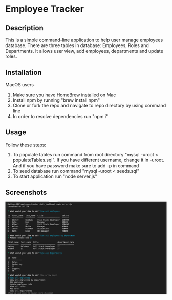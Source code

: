 # Employee Tracker

## Description 
This is a simple command-line application to help user manage employees database. There are three tables in database: Employees, Roles and Departments. It allows user view, add employees, departments and update roles. 

## Installation
MacOS users
1. Make sure you have HomeBrew installed on Mac
2. Install npm by running "brew install npm"
3. Clone or fork the repo and navigate to repo directory by using command line
4. In order to resolve dependencies run "npm i"

## Usage
Follow these steps:
1. To populate tables run command from root directory "mysql -uroot < populateTables.sql". If you have different username, change it in -uroot. And if you have password make sure to add -p in command
2. To seed database run command "mysql -uroot < seeds.sql"
3. To start application run "node server.js" 

## Screenshots
![Application](./screenshot.png)

